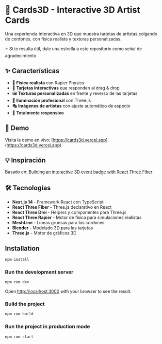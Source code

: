 # 🎨 Cards3D - Interactive 3D Artist Cards

Una experiencia interactiva en 3D que muestra tarjetas de artistas colgando de cordones, con física realista y texturas personalizadas.

⭐ Si te resulta útil, dale una estrella a este repositorio como señal de agradecimiento

## ✨ Características

- 🎯 **Física realista** con Rapier Physics
- 🎨 **Tarjetas interactivas** que responden al drag & drop  
- 🖼️ **Texturas personalizadas** en frente y reverso de las tarjetas
- 🌟 **Iluminación profesional** con Three.js
- 🎭 **Imágenes de artistas** con ajuste automático de aspecto
- 📱 **Totalmente responsivo**

## 🚀 Demo

Visita la demo en vivo: [https://cards3d.vercel.app](https://cards3d.vercel.app)

## 💡 Inspiración

Basado en: [Building an interactive 3D event badge with React Three Fiber](https://vercel.com/blog/building-an-interactive-3d-event-badge-with-react-three-fiber)

## 🛠️ Tecnologías

- **Next.js 14** - Framework React con TypeScript
- **React Three Fiber** - Three.js declarativo en React
- **React Three Drei** - Helpers y componentes para Three.js
- **React Three Rapier** - Motor de física para simulaciones realistas
- **MeshLine** - Líneas gruesas para los cordones
- **Blender** - Modelado 3D para las tarjetas
- **Three.js** - Motor de gráficos 3D

## Installation

```bash
npm install
```

### Run the development server

```bash
npm run dev
```

Open [http://localhost:3000](http://localhost:3000) with your browser to see the result.

### Build the project

```bash
npm run build
```

### Run the project in production mode

```bash
npm run start
```
